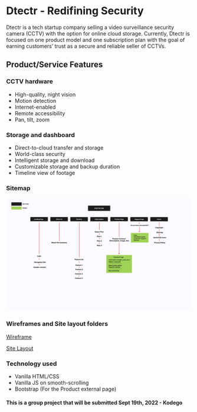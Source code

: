 # Dtectr - Redifining Security

Dtectr is a tech startup company selling a video surveillance security camera (CCTV) with the option for online cloud storage. Currently, Dtectr is focused on one product model and one subscription plan with the goal of earning customers’ trust as a secure and reliable seller of CCTVs.

## Product/Service Features

### CCTV hardware

-   High-quality, night vision
-   Motion detection
-   Internet-enabled
-   Remote accessibility
-   Pan, tilt, zoom

### Storage and dashboard

-   Direct-to-cloud transfer and storage
-   World-class security
-   Intelligent storage and download
-   Customizable storage and backup duration
-   Timeline view of footage

### Sitemap
![Sitemap](sitemap/dtector-sitemap.png)

### Wireframes and Site layout folders
[Wireframe](https://github.com/ggcldev/Dtectr/tree/main/wireframe)

[Site Layout](https://github.com/ggcldev/Dtectr/tree/main/page-layout)

### Technology used
-   Vanilla HTML/CSS
-   Vanilla JS on smooth-scrolling
-   Bootstrap (For the Product external page)

#### This is a group project that will be submitted Sept 19th, 2022 - Kodego